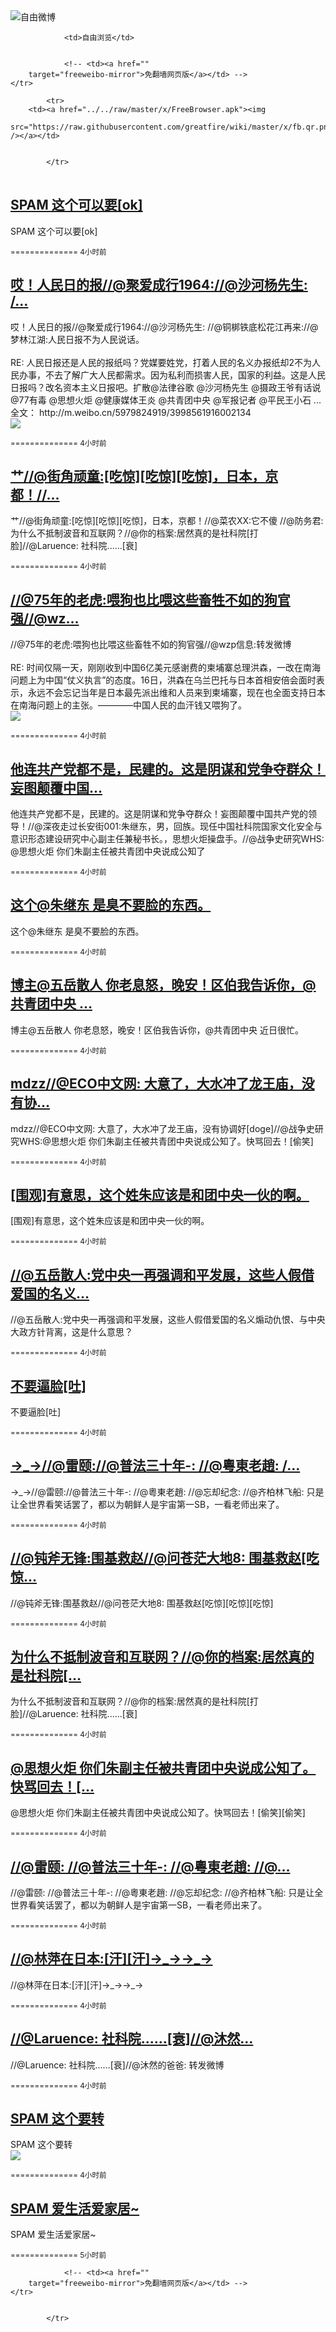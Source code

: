 

<img src="../../raw/master/x/freeweibo.png" alt="自由微博"/>
<table>
    <tr>
                
                <td>自由浏览</td>
        
        
                <!-- <td><a href=""
        target="freeweibo-mirror">免翻墙网页版</a></td> -->
    </tr>
    
            <tr>
        <td><a href="../../raw/master/x/FreeBrowser.apk"><img
        src="https://raw.githubusercontent.com/greatfire/wiki/master/x/fb.qr.png" /></a></td>

        
            </tr>
</table>
<h2>
	<a href="https://freeweibo.com/weibo/3998734704960650" target="freeweibo-mirror">SPAM 这个可以要[ok]</a>
</h2>
<p>SPAM 这个可以要[ok]</p>
<p>
	<small> ============== 4小时前</small>
</p><h2>
	<a href="https://freeweibo.com/weibo/3998732791822150" target="freeweibo-mirror">哎！人民日的报//@聚爱成行1964://@沙河杨先生: /…</a>
</h2>
<p>哎！人民日的报//@聚爱成行1964://@沙河杨先生: //@铜梆铁底松花江再来://@梦林江湖:人民日报不为人民说话。<br><br>RE: 人民日报还是人民的报纸吗？党媒要姓党，打着人民的名义办报纸却2不为人民办事，不去了解广大人民都需求。因为私利而损害人民，国家的利益。这是人民日报吗？改名资本主义日报吧。扩散@法律谷歌 @沙河杨先生 @摄政王爷有话说 @77有毒 @思想火炬 @健康媒体王炎 @共青团中央 @军报记者 @平民王小石 ...全文： http://m.weibo.cn/5979824919/3998561916002134<br><img src="http://ww2.sinaimg.cn/large/006wGJD1gw1f5xxgx312hj30hs0vmac7.jpg"></p>
<p>
	<small> ============== 4小时前</small>
</p><h2>
	<a href="https://freeweibo.com/weibo/3998730657117015" target="freeweibo-mirror">艹//@街角顽童:[吃惊][吃惊][吃惊]，日本，京都！//…</a>
</h2>
<p>艹//@街角顽童:[吃惊][吃惊][吃惊]，日本，京都！//@菜农XX:它不傻 //@防务君:为什么不抵制波音和互联网？//@你的档案:居然真的是社科院[打脸]//@Laruence: 社科院......[衰]</p>
<p>
	<small> ============== 4小时前</small>
</p><h2>
	<a href="https://freeweibo.com/weibo/3998730246105113" target="freeweibo-mirror">//@75年的老虎:喂狗也比喂这些畜牲不如的狗官强//@wz…</a>
</h2>
<p>//@75年的老虎:喂狗也比喂这些畜牲不如的狗官强//@wzp信息:转发微博<br><br>RE: 时间仅隔一天，刚刚收到中国6亿美元感谢费的柬埔寨总理洪森，一改在南海问题上为中国“仗义执言”的态度。16日，洪森在乌兰巴托与日本首相安倍会面时表示，永远不会忘记当年是日本最先派出维和人员来到柬埔寨，现在也全面支持日本在南海问题上的主张。————中国人民的血汗钱又喂狗了。<br><img src="http://ww4.sinaimg.cn/large/006cUUAggw1f5y73ljj67j30jy0zkwj8.jpg"></p>
<p>
	<small> ============== 4小时前</small>
</p><h2>
	<a href="https://freeweibo.com/weibo/3998729457389667" target="freeweibo-mirror">他连共产党都不是，民建的。这是阴谋和党争夺群众！妄图颠覆中国…</a>
</h2>
<p>他连共产党都不是，民建的。这是阴谋和党争夺群众！妄图颠覆中国共产党的领导！//@深夜走过长安街001:朱继东，男，回族。现任中国社科院国家文化安全与意识形态建设研究中心副主任兼秘书长。，思想火炬操盘手。//@战争史研究WHS: @思想火炬 你们朱副主任被共青团中央说成公知了</p>
<p>
	<small> ============== 4小时前</small>
</p><h2>
	<a href="https://freeweibo.com/weibo/3998729395041234" target="freeweibo-mirror">这个@朱继东 是臭不要脸的东西。</a>
</h2>
<p>这个@朱继东 是臭不要脸的东西。</p>
<p>
	<small> ============== 4小时前</small>
</p><h2>
	<a href="https://freeweibo.com/weibo/3998728601788924" target="freeweibo-mirror">博主@五岳散人 你老息怒，晚安！区伯我告诉你，@共青团中央 …</a>
</h2>
<p>博主@五岳散人 你老息怒，晚安！区伯我告诉你，@共青团中央 近日很忙。</p>
<p>
	<small> ============== 4小时前</small>
</p><h2>
	<a href="https://freeweibo.com/weibo/3998726245172886" target="freeweibo-mirror">mdzz//@ECO中文网: 大意了，大水冲了龙王庙，没有协…</a>
</h2>
<p>mdzz//@ECO中文网: 大意了，大水冲了龙王庙，没有协调好[doge]//@战争史研究WHS:@思想火炬 你们朱副主任被共青团中央说成公知了。快骂回去！[偷笑]</p>
<p>
	<small> ============== 4小时前</small>
</p><h2>
	<a href="https://freeweibo.com/weibo/3998725602893243" target="freeweibo-mirror">[围观]有意思，这个姓朱应该是和团中央一伙的啊。</a>
</h2>
<p>[围观]有意思，这个姓朱应该是和团中央一伙的啊。</p>
<p>
	<small> ============== 4小时前</small>
</p><h2>
	<a href="https://freeweibo.com/weibo/3998725556993067" target="freeweibo-mirror">//@五岳散人:党中央一再强调和平发展，这些人假借爱国的名义…</a>
</h2>
<p>//@五岳散人:党中央一再强调和平发展，这些人假借爱国的名义煽动仇恨、与中央大政方针背离，这是什么意思？</p>
<p>
	<small> ============== 4小时前</small>
</p><h2>
	<a href="https://freeweibo.com/weibo/3998725434841058" target="freeweibo-mirror">不要逼脸[吐]</a>
</h2>
<p>不要逼脸[吐]</p>
<p>
	<small> ============== 4小时前</small>
</p><h2>
	<a href="https://freeweibo.com/weibo/3998725023665420" target="freeweibo-mirror">→_→//@雷颐://@普法三十年-: //@粵東老趙: /…</a>
</h2>
<p>→_→//@雷颐://@普法三十年-: //@粵東老趙: //@忘却纪念: //@齐柏林飞船: 只是让全世界看笑话罢了，都以为朝鲜人是宇宙第一SB，一看老师出来了。</p>
<p>
	<small> ============== 4小时前</small>
</p><h2>
	<a href="https://freeweibo.com/weibo/3998723212685428" target="freeweibo-mirror">//@钝斧无锋:围基救赵//@问苍茫大地8: 围基救赵[吃惊…</a>
</h2>
<p>//@钝斧无锋:围基救赵//@问苍茫大地8: 围基救赵[吃惊][吃惊][吃惊]</p>
<p>
	<small> ============== 4小时前</small>
</p><h2>
	<a href="https://freeweibo.com/weibo/3998721844474860" target="freeweibo-mirror">为什么不抵制波音和互联网？//@你的档案:居然真的是社科院[…</a>
</h2>
<p>为什么不抵制波音和互联网？//@你的档案:居然真的是社科院[打脸]//@Laruence: 社科院......[衰]</p>
<p>
	<small> ============== 4小时前</small>
</p><h2>
	<a href="https://freeweibo.com/weibo/3998720883779232" target="freeweibo-mirror">@思想火炬 你们朱副主任被共青团中央说成公知了。快骂回去！[…</a>
</h2>
<p>@思想火炬 你们朱副主任被共青团中央说成公知了。快骂回去！[偷笑][偷笑]</p>
<p>
	<small> ============== 4小时前</small>
</p><h2>
	<a href="https://freeweibo.com/weibo/3998720657765785" target="freeweibo-mirror">//@雷颐: //@普法三十年-: //@粵東老趙: //@…</a>
</h2>
<p>//@雷颐: //@普法三十年-: //@粵東老趙: //@忘却纪念: //@齐柏林飞船: 只是让全世界看笑话罢了，都以为朝鲜人是宇宙第一SB，一看老师出来了。</p>
<p>
	<small> ============== 4小时前</small>
</p><h2>
	<a href="https://freeweibo.com/weibo/3998720502433747" target="freeweibo-mirror">//@林萍在日本:[汗][汗]→_→→_→</a>
</h2>
<p>//@林萍在日本:[汗][汗]→_→→_→</p>
<p>
	<small> ============== 4小时前</small>
</p><h2>
	<a href="https://freeweibo.com/weibo/3998720381478620" target="freeweibo-mirror">//@Laruence: 社科院......[衰]//@沐然…</a>
</h2>
<p>//@Laruence: 社科院......[衰]//@沐然的爸爸: 转发微博</p>
<p>
	<small> ============== 4小时前</small>
</p><h2>
	<a href="https://freeweibo.com/weibo/3998719990829895" target="freeweibo-mirror">SPAM 这个要转</a>
</h2>
<p>SPAM 这个要转<br><img src="http://ww1.sinaimg.cn/large/6a3d7f8cjw1f5yfr76z60j20dc0nq764.jpg"></p>
<p>
	<small> ============== 4小时前</small>
</p><h2>
	<a href="https://freeweibo.com/weibo/3998719294766666" target="freeweibo-mirror">SPAM 爱生活爱家居~</a>
</h2>
<p>SPAM 爱生活爱家居~</p>
<p>
	<small> ============== 5小时前</small>
</p>
<table>
    <tr>
                
        
        
                <!-- <td><a href=""
        target="freeweibo-mirror">免翻墙网页版</a></td> -->
    </tr>
    
        
            </tr>
</table>
